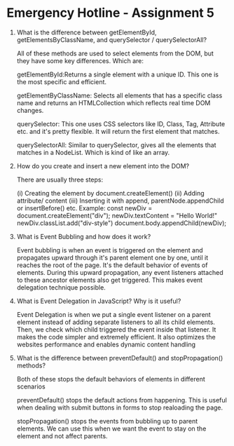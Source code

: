 # Emergency Hotline - Assignment 5

1. What is the difference between getElementById, getElementsByClassName, and querySelector / querySelectorAll?

   All of these methods are used to select elements from the DOM, but they have some key differences. Which are:

   getElementById:Returns a single element with a unique ID. This one is the most specific and efficient.

   getElementByClassName: Selects all elements that has a specific class name and returns an HTMLCollection which reflects real time DOM changes.

   querySelector: This one uses CSS selectors like ID, Class, Tag, Attribute etc. and it's pretty flexible. It will return the first element that matches.

   querySelectorAll: Similar to querySelector, gives all the elements that matches in a NodeList. Which is kind of like an array.

2. How do you create and insert a new element into the DOM?

   There are usually three steps:

   (i) Creating the element by document.createElement()
   (ii) Adding attribute/ content
   (iii) Inserting it with append, parentNode.appendChild or insertBefore() etc.
   Example:
   const newDiv = document.createElement("div");
   newDiv.textContent = "Hello World!"
   newDiv.classList.add("div-style")
   document.body.appendChild(newDiv);

3. What is Event Bubbling and how does it work?

   Event bubbling is when an event is triggered on the element and propagates upward through it's parent element one by one, until it reaches the root of the page. It's the default behavior of events of elements. During this upward propagation, any event listeners attached to these ancestor elements also get triggered. This makes event delegation technique possible.

4. What is Event Delegation in JavaScript? Why is it useful?

   Event Delegation is when we put a single event listener on a parent element instead of adding separate listeners to all its child elements. Then, we check which child triggered the event inside that listener.
   It makes the code simpler and extremely efficient. It also optimizes the websites performance and enables dynamic content handling

5. What is the difference between preventDefault() and stopPropagation() methods?

   Both of these stops the default behaviors of elements in different scenarios

   preventDefault() stops the default actions from happening. This is useful when dealing with submit buttons in forms to stop realoading the page.

   stopPropagation() stops the events from bubbling up to parent elements. We can use this when we want the event to stay on the element and not affect parents.
